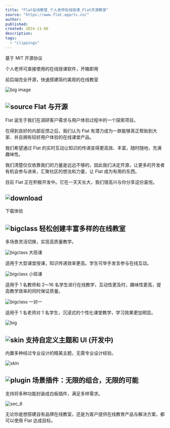 ```yaml
---
title: "Flat在线教室_个人老师在线授课_Flat开源教室"
source: "https://www.flat.apprtc.cn/"
author:
published:
created: 2024-11-06
description:
tags:
  - "clippings"
---
```

基于 MIT 开源协议

个人老师可直接使用的在线授课软件，开箱即用

前后端完全开源，快速搭建简约美观的在线教室

![big image](https://www.flat.apprtc.cn/image/hero-image.png)

## ![source](https://www.flat.apprtc.cn/image/source.svg) Flat 与开源

Flat 诞生于我们在调研客户需求与用户体验过程中的一个探索项目。

在得到良好的内部反馈之后，我们认为 Flat 有潜力成为一款能够真正帮助到大家、并且拥有较好用户体验的在线课堂产品。

我们希望通过 Flat 的实时互动让知识的传递变得更高效、丰富，随时随地，充满趣味性。

我们清楚仅仅依靠我们的力量是远远不够的，因此我们决定开源，让更多的开发者有机会参与进来，汇聚社区的想法和力量，让 Flat 成为有用的东西。

目前 Flat 正在积极开发中。它在一天天长大，我们很高兴与你分享这份喜悦。

## ![download](https://www.flat.apprtc.cn/image/download.svg)

下载体验

## ![bigclass](https://www.flat.apprtc.cn/image/bigclass.svg) 轻松创建丰富多样的在线教室

多场景灵活切换，实现高质量教学。

![bigclass](https://www.flat.apprtc.cn/image/bigclass.svg) 大班课

适用于大型课堂授课，知识传递效率更高。学生可举手发言参与在线互动。

![bigclass](https://www.flat.apprtc.cn/image/smallclass.svg) 小班课

适用于 1 名教师和 2～16 名学生进行在线教学，互动性更及时，趣味性更高，提高教学效率的同时保证质量。

![bigclass](https://www.flat.apprtc.cn/image/onetoone.svg) 一对一

适用于 1 名老师对 1 名学生，沉浸式的个性化课堂教学，学习效果更加明显。

![big](https://www.flat.apprtc.cn/image/bigclass.png)

## ![skin](https://www.flat.apprtc.cn/image/skin.svg) 支持自定义主题和 UI (开发中)

内置多种经过专业设计的精美主题，无需专业设计经验。

![skin](https://www.flat.apprtc.cn/image/skin.png)

## ![plugin](https://www.flat.apprtc.cn/image/plugin.svg) 场景插件：无限的组合，无限的可能

支持将多种功能封装成白板插件，满足多样需求。

![sec_6](https://www.flat.apprtc.cn/image/plugin.png)

无论你是想搭建自有品牌在线教室，还是为客户提供在线教育产品与解决方案，都可以使用 Flat 达成目标。